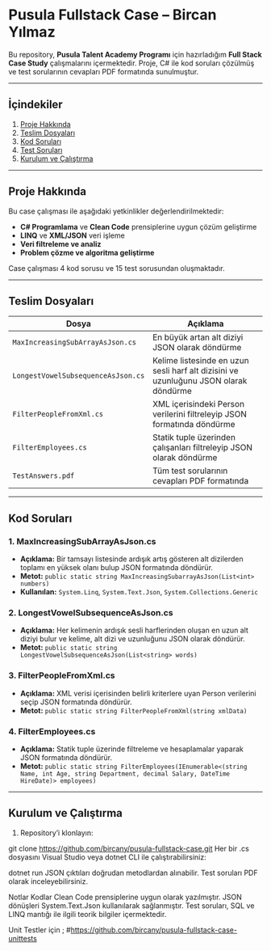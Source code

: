 # Pusula Fullstack Case – Bircan Yılmaz

Bu repository, **Pusula Talent Academy Programı** için hazırladığım **Full Stack Case Study** çalışmalarını içermektedir. Proje, C# ile kod soruları çözülmüş ve test sorularının cevapları PDF formatında sunulmuştur.  

---

## İçindekiler

1. [Proje Hakkında](#proje-hakkında)  
2. [Teslim Dosyaları](#teslim-dosyalari)  
3. [Kod Soruları](#kod-sorulari)  
4. [Test Soruları](#test-sorulari)  
5. [Kurulum ve Çalıştırma](#kurulum-ve-calistirma)  

---

## Proje Hakkında

Bu case çalışması ile aşağıdaki yetkinlikler değerlendirilmektedir:

- **C# Programlama** ve **Clean Code** prensiplerine uygun çözüm geliştirme  
- **LINQ** ve **XML/JSON** veri işleme  
- **Veri filtreleme ve analiz**  
- **Problem çözme ve algoritma geliştirme**

Case çalışması 4 kod sorusu ve 15 test sorusundan oluşmaktadır.

---

## Teslim Dosyaları

| Dosya | Açıklama |
|-------|----------|
| `MaxIncreasingSubArrayAsJson.cs` | En büyük artan alt diziyi JSON olarak döndürme |
| `LongestVowelSubsequenceAsJson.cs` | Kelime listesinde en uzun sesli harf alt dizisini ve uzunluğunu JSON olarak döndürme |
| `FilterPeopleFromXml.cs` | XML içerisindeki Person verilerini filtreleyip JSON formatında döndürme |
| `FilterEmployees.cs` | Statik tuple üzerinden çalışanları filtreleyip JSON olarak döndürme |
| `TestAnswers.pdf` | Tüm test sorularının cevapları PDF formatında |

---

## Kod Soruları

### 1. MaxIncreasingSubArrayAsJson.cs

- **Açıklama:** Bir tamsayı listesinde ardışık artış gösteren alt dizilerden toplamı en yüksek olanı bulup JSON formatında döndürür.  
- **Metot:** `public static string MaxIncreasingSubarrayAsJson(List<int> numbers)`  
- **Kullanılan:** `System.Linq`, `System.Text.Json`, `System.Collections.Generic`  

### 2. LongestVowelSubsequenceAsJson.cs

- **Açıklama:** Her kelimenin ardışık sesli harflerinden oluşan en uzun alt diziyi bulur ve kelime, alt dizi ve uzunluğunu JSON olarak döndürür.  
- **Metot:** `public static string LongestVowelSubsequenceAsJson(List<string> words)`  

### 3. FilterPeopleFromXml.cs

- **Açıklama:** XML verisi içerisinden belirli kriterlere uyan Person verilerini seçip JSON formatında döndürür.  
- **Metot:** `public static string FilterPeopleFromXml(string xmlData)`  

### 4. FilterEmployees.cs

- **Açıklama:** Statik tuple üzerinde filtreleme ve hesaplamalar yaparak JSON formatında döndürür.  
- **Metot:** `public static string FilterEmployees(IEnumerable<(string Name, int Age, string Department, decimal Salary, DateTime HireDate)> employees)`  

---

## Kurulum ve Çalıştırma

1. Repository’i klonlayın:  

git clone https://github.com/bircany/pusula-fullstack-case.git
Her bir .cs dosyasını Visual Studio veya dotnet CLI ile çalıştırabilirsiniz:

dotnet run
JSON çıktıları doğrudan metodlardan alınabilir. Test soruları PDF olarak inceleyebilirsiniz.

Notlar
Kodlar Clean Code prensiplerine uygun olarak yazılmıştır.
JSON dönüşleri System.Text.Json kullanılarak sağlanmıştır.
Test soruları, SQL ve LINQ mantığı ile ilgili teorik bilgiler içermektedir.

Unit Testler için ; #https://github.com/bircany/pusula-fullstack-case-unittests


